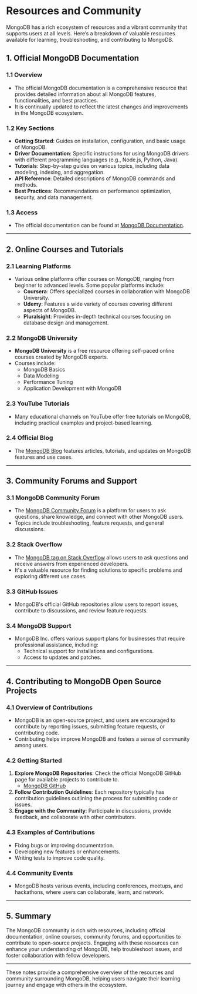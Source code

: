 # **Resources and Community**

MongoDB has a rich ecosystem of resources and a vibrant community that supports users at all levels. Here’s a breakdown of valuable resources available for learning, troubleshooting, and contributing to MongoDB.

## **1. Official MongoDB Documentation**

### **1.1 Overview**
- The official MongoDB documentation is a comprehensive resource that provides detailed information about all MongoDB features, functionalities, and best practices.
- It is continually updated to reflect the latest changes and improvements in the MongoDB ecosystem.

### **1.2 Key Sections**
- **Getting Started**: Guides on installation, configuration, and basic usage of MongoDB.
- **Driver Documentation**: Specific instructions for using MongoDB drivers with different programming languages (e.g., Node.js, Python, Java).
- **Tutorials**: Step-by-step guides on various topics, including data modeling, indexing, and aggregation.
- **API Reference**: Detailed descriptions of MongoDB commands and methods.
- **Best Practices**: Recommendations on performance optimization, security, and data management.

### **1.3 Access**
- The official documentation can be found at [MongoDB Documentation](https://docs.mongodb.com/).

---

## **2. Online Courses and Tutorials**

### **2.1 Learning Platforms**
- Various online platforms offer courses on MongoDB, ranging from beginner to advanced levels. Some popular platforms include:
  - **Coursera**: Offers specialized courses in collaboration with MongoDB University.
  - **Udemy**: Features a wide variety of courses covering different aspects of MongoDB.
  - **Pluralsight**: Provides in-depth technical courses focusing on database design and management.

### **2.2 MongoDB University**
- **MongoDB University** is a free resource offering self-paced online courses created by MongoDB experts.
- Courses include:
  - MongoDB Basics
  - Data Modeling
  - Performance Tuning
  - Application Development with MongoDB

### **2.3 YouTube Tutorials**
- Many educational channels on YouTube offer free tutorials on MongoDB, including practical examples and project-based learning.

### **2.4 Official Blog**
- The [MongoDB Blog](https://www.mongodb.com/blog) features articles, tutorials, and updates on MongoDB features and use cases.

---

## **3. Community Forums and Support**

### **3.1 MongoDB Community Forum**
- The [MongoDB Community Forum](https://developer.mongodb.com/community/forums/) is a platform for users to ask questions, share knowledge, and connect with other MongoDB users.
- Topics include troubleshooting, feature requests, and general discussions.

### **3.2 Stack Overflow**
- The [MongoDB tag on Stack Overflow](https://stackoverflow.com/questions/tagged/mongodb) allows users to ask questions and receive answers from experienced developers.
- It's a valuable resource for finding solutions to specific problems and exploring different use cases.

### **3.3 GitHub Issues**
- MongoDB's official GitHub repositories allow users to report issues, contribute to discussions, and review feature requests.

### **3.4 MongoDB Support**
- MongoDB Inc. offers various support plans for businesses that require professional assistance, including:
  - Technical support for installations and configurations.
  - Access to updates and patches.

---

## **4. Contributing to MongoDB Open Source Projects**

### **4.1 Overview of Contributions**
- MongoDB is an open-source project, and users are encouraged to contribute by reporting issues, submitting feature requests, or contributing code.
- Contributing helps improve MongoDB and fosters a sense of community among users.

### **4.2 Getting Started**
1. **Explore MongoDB Repositories**: Check the official MongoDB GitHub page for available projects to contribute to.
   - [MongoDB GitHub](https://github.com/mongodb)
2. **Follow Contribution Guidelines**: Each repository typically has contribution guidelines outlining the process for submitting code or issues.
3. **Engage with the Community**: Participate in discussions, provide feedback, and collaborate with other contributors.

### **4.3 Examples of Contributions**
- Fixing bugs or improving documentation.
- Developing new features or enhancements.
- Writing tests to improve code quality.

### **4.4 Community Events**
- MongoDB hosts various events, including conferences, meetups, and hackathons, where users can collaborate, learn, and network.

---

## **5. Summary**

The MongoDB community is rich with resources, including official documentation, online courses, community forums, and opportunities to contribute to open-source projects. Engaging with these resources can enhance your understanding of MongoDB, help troubleshoot issues, and foster collaboration with fellow developers.

--- 

These notes provide a comprehensive overview of the resources and community surrounding MongoDB, helping users navigate their learning journey and engage with others in the ecosystem.
